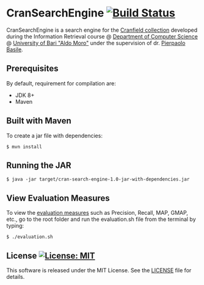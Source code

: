 # CranSearchEngine [![Build Status](https://app.travis-ci.com/dmeoli/CranSearchEngine.svg?branch=master)](https://app.travis-ci.com/github/dmeoli/CranSearchEngine)

CranSearchEngine is a search engine for the [Cranfield collection](http://ir.dcs.gla.ac.uk/resources/test_collections/cran) 
developed during the Information Retrieval course @ [Department of Computer Science](http://www.uniba.it/ricerca/dipartimenti/informatica) 
@ [University of Bari "Aldo Moro"](http://www.uniba.it/) under the supervision of dr. [Pierpaolo Basile](http://www.di.uniba.it/~swap/index.php?n=Membri.Basile).

## Prerequisites

By default, requirement for compilation are:

 - JDK 8+
 - Maven

## Built with Maven

To create a jar file with dependencies:

```
$ mvn install
```

## Running the JAR

```
$ java -jar target/cran-search-engine-1.0-jar-with-dependencies.jar
```

## View Evaluation Measures

To view the [evaluation measures](https://en.wikipedia.org/wiki/Information_retrieval#Performance_and_correctness_measures) 
such as Precision, Recall, MAP, GMAP, etc., go to the root folder and run the evaluation.sh file from the terminal by typing:

```
$ ./evaluation.sh
```

## License [![License: MIT](https://img.shields.io/badge/License-MIT-yellow.svg)](https://opensource.org/licenses/MIT)

This software is released under the MIT License. See the [LICENSE](LICENSE) file for details.
